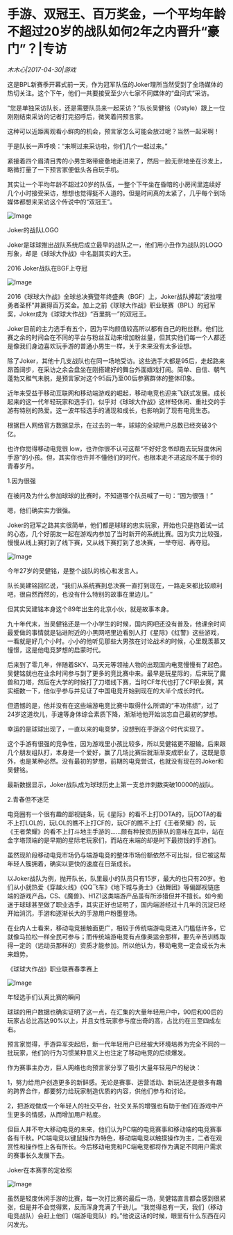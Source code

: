 # 手游、双冠王、百万奖金，一个平均年龄不超过20岁的战队如何2年之内晋升“豪门”？|专访

*木木心|2017-04-30|游戏*

这是BPL新赛季开幕式前一天，作为冠军队伍的Joker理所当然受到了全场媒体的热切关注。这个下午，他们一共要接受至少六七家不同媒体的“盘问式”采访。

“您是单独采访队长，还是需要队员来一起采访？”队长吴健铭（Ostyle）跟上一位刚刚结束采访的记者打完招呼后，微笑着问预言家。

这种可以近距离观看小鲜肉的机会，预言家怎么可能会放过呢？当然一起采啊！

于是队长一声呼唤：“来啊过来采访啦，你们几个一起过来。”

紧接着四个眉清目秀的小男生略带疲惫地走进来了，然后一脸无奈地坐在沙发上，略微打量了一下预言家便低头各自玩手机。

其实让一个平均年龄不超过20岁的队伍，一整个下午坐在昏暗的小房间里连续好几个小时接受采访，想想也觉得挺不人道的。但是时间真的太紧了，几乎每个到场媒体都想来采访这个传说中的“双冠王”。

![Image](http://p2.pstatp.com/large/32220004b0599f75dac6)

Joker的战队LOGO

Joker是球球推出战队系统后成立最早的战队之一，他们用小丑作为战队的LOGO形象，却是《球球大作战》中名副其实的大王。

2016 Joker战队在BGF上夺冠

![Image](http://p2.pstatp.com/large/37cb0001ae5090b3fa42)

2016《球球大作战》全球总决赛暨年终盛典（BGF）上，Joker战队捧起“波拉哩勇者圣杯”并赢得百万奖金。加上之前《球球大作战》职业联赛（BPL）的冠军奖，Joker成为《球球大作战》“百里挑一”的双冠王。

Joker目前的主力选手有五个，因为平均颜值较高所以都有自己的粉丝群。他们比赛之余的时间会在不同的平台与粉丝互动来增加粉丝量，但其实他们每一个人都还是像我们身边喜欢玩手游的普通小男生一样，关于未来没有太多设想。

除了Joker，其他十几支战队也在同一场地受访。这些选手大都是95后，走起路来昂首阔步，在采访之余会盘坐在刚搭建好的舞台外面嬉戏打闹。简单、自信、朝气蓬勃又稚气未脱，是预言家对这个95后乃至00后参赛群体的整体印象。

近年来受益于移动互联网和移动端游戏的崛起，移动电竞也迎来飞跃式发展。成长起来的这一代年轻玩家和选手们，似乎对《球球大作战》这样轻休闲、重社交的手游有特别的热爱。这一波年轻选手的涌现和成长，也影响到了现有电竞生态。

根据巨人网络官方数据显示，在过去的一年，球球的全球用户总数已经突破3个亿。

也许你觉得移动电竞很 low，也许你很不认可这帮“不好好念书却跑去玩轻度休闲手游”的小孩。但，其实你也许并不懂他们的时代，也根本走不进这段不属于你的青春岁月。

1.因为很强

在被问及为什么参加球球的比赛时，不知道哪个队员喊了一句：“因为很强！”

嗯，他们确实实力很强。

Joker的冠军之路其实很简单，他们都是球球的忠实玩家，开始也只是抱着试一试的心态，几个好朋友一起在游戏内参加了当时新开的系统比赛。因为实力比较强，慢慢从线上赛打到了线下赛，又从线下赛打到了总决赛，一举夺冠、再夺冠。

![Image](http://p2.pstatp.com/large/37c70001b18d11c97c86)

今年27岁的吴健铭，是整个战队的核心和发言人。

队长吴建铭回忆说，“我们从系统赛到总决赛一直打到现在，一路走来都比较顺利吧，很自然而然的，也没有什么特别的故事在里边儿。”

但其实吴建铭本身这个89年出生的北京小伙，就是故事本身。

九十年代末，当吴健铭还是一个小学生的时候，国内网吧还没有普及，他课余时间最爱做的事情就是钻进附近的小黑网吧里边看别人打《星际》《红警》这些游戏，一看就是好几个小时。小小的他听见那些大男孩在讨论战术的时候，心里既羡慕又憧憬，这是他电竞梦想的启蒙时代。

后来到了零几年，伴随着SKY、马天元等领袖人物的出现国内电竞慢慢有了起色。吴健铭就也在业余时间参与到了更多的竞比赛中来。最早是玩星际的，后来玩了魔兽和刀塔，然后在大学的时候打了刀塔线下赛，当时CF年代也打了CF职业赛，其实细数一下，他似乎参与并见证了中国电竞开始到现在的大半个成长时代。

但遗憾的是，他并没有在这些端游电竞比赛中取得什么所谓的“丰功伟绩”，过了24岁这道坎儿，手速等身体综合素质下降，渐渐地他开始淡忘自己最初的梦想。

幸运的是球球出现了，一直以来的电竞梦，没想到在手游这个时代实现了。

这个手游有很强的竞争性，因为游戏里小孩比较多，所以吴健铭更不服输。后来跟几个朋友组队打，本身是一个爱好，赢了几场比赛后就渐渐变成职业了，这既是意外，也是某种必然。没有最初的梦想，前期的电竞尝试，也就没有现在的Joker和吴健铭。

最新数据显示，Joker战队成为球球历史上第一支总炸刺数突破10000的战队。

2.青春但不迷茫

电竞圈有一个很有趣的鄙视链条，玩《星际》的看不上打DOTA的，玩DOTA的看不上打LOL的，玩LOL的瞧不上打CF的，玩CF的瞧不上打《王者荣耀》的，玩《王者荣耀》的看不上打斗地主手游的……颇有种按资历排队的意味在其中，站在金字塔顶端的是早期的星际老玩家们，而站在末端的却是时下最捞钱的手游们。

虽然现阶段移动电竞市场仍与端游电竞的整体市场份额依然不可比拟，但它被这帮年轻人簇拥着，确实以更快的速度在日渐成长。

以Joker战队为例，抛开队长，队里最小的队员只有15岁，最大的也只有20岁。他们从小就热爱《穿越火线》《QQ飞车》《地下城与勇士》《劲舞团》等偏鄙视链底端的游戏产品，CS、《魔兽》、H1Z1这类端游产品虽有所涉猎但并不擅长。如今痴迷于球球甚至做了职业选手，其实正好也证明了，国内端游经过十几年的沉淀已经开始消沉，手游和逐渐长大的手游用户粉墨登场。

在业内人士看来，移动电竞接触面更广，相较于传统端游电竞进入门槛低许多，它就像马拉松一样全民可参与；而传统端游电竞有点像奥运会那样，要先辛苦训练取得一定的（远动员那样的）资质才能参加。所以他认为，移动电竞一定会成长为未来趋势。

《球球大作战》职业联赛春季赛上

![Image](http://p3.pstatp.com/large/37c70001b18e342d5e8d)

年轻选手们认真比赛的瞬间

球球的用户数据也确实证明了这一点，在汇集的大量年轻用户中，90后和00后的玩家占总比高达90%以上，并且女性玩家参与度出奇的高，占比约在三至四成左右。

预言家觉得，手游异军突起后，新一代年轻用户已经被大环境培养为完全不同的一批玩家，他们的行为习惯某种意义上也注定了移动电竞的后续爆发。

作为赛事主办方，巨人网络也向预言家分享了吸引大量年轻用户的秘诀：

1，努力给用户创造更多的新鲜感。无论是赛事、运营活动、新玩法还是很多有趣的跨界合作，都要努力给玩家制造优质的内容，供他们参与和讨论。

2，把游戏做成一个年轻人的社交平台，社交关系的增强也有助于他们在游戏中产生更多的情感，从而增加用户粘度。

但巨人并不夸大移动电竞的未来，他们认为PC端的电竞赛事和移动端的电竞赛事各有千秋。PC端电竞以键鼠操作为特色，移动端电竞以触摸操作为主，二者在观赏性和操作性上各有所长。今后移动电竞和PC端电竞都将作为满足不同用户需求的赛事长久发展下去。

Joker在本赛季的定妆照

![Image](http://p2.pstatp.com/large/37cc0001acbf200d48f6)

虽然是轻度休闲手游的比赛，每一次打比赛的最后一场，吴健铭直言都会感到很紧张，但是并不会觉得累，反而浑身充满了干劲儿。“我觉得总有一天，我们（移动电竞战队）会赶上他们（端游电竞队）的。”他说这话的时候，眼里有什么东西在闪闪发光。

